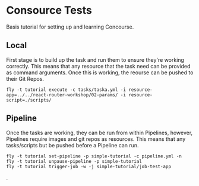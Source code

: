 # Consource Tests
Basis tutorial for setting up and learning Concourse.

## Local
First stage is to build up the task and run them to ensure they're working correctly.
This means that any resource that the task need can be provided as command arguments.
Once this is working, the reourse can be pushed to their Git Repos.
```
fly -t tutorial execute -c tasks/taska.yml -i resource-app=../../react-router-workshop/02-params/ -i resource-script=./scripts/
```

## Pipeline
Once the tasks are working, they can be run from within Pipelines, however, Pipelines require
images and git repos as resources. This means that any tasks/scripts but be pushed before a Pipeline can run.

```
fly -t tutorial set-pipeline -p simple-tutorial -c pipeline.yml -n
fly -t tutorial unpause-pipeline -p simple-tutorial
fly -t tutorial trigger-job -w -j simple-tutorial/job-test-app
```

.
